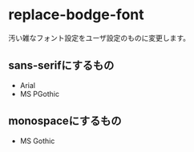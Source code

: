 # replace-bodge-font

汚い雑なフォント設定をユーザ設定のものに変更します。

## sans-serifにするもの

* Arial
* MS PGothic

## monospaceにするもの

* MS Gothic

